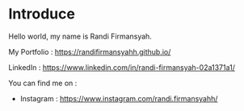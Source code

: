 # Introduce

Hello world, my name is Randi Firmansyah.

My Portfolio :
https://randifirmansyahh.github.io/

LinkedIn :
https://www.linkedin.com/in/randi-firmansyah-02a1371a1/

You can find me on :
- Instagram : https://www.instagram.com/randi.firmansyahh/
